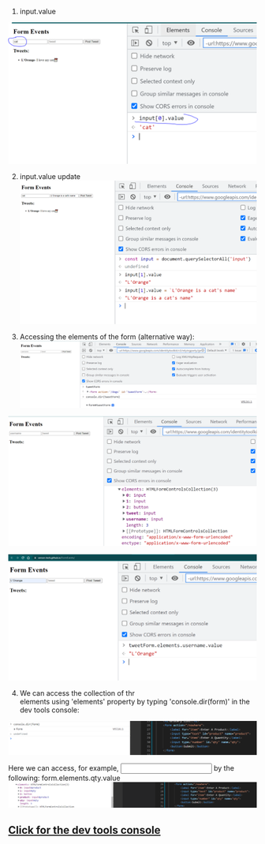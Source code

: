 1) input.value

 
![dev tools console](./input-value.PNG)

2) input.value update
![dev tools console](./Capture2.PNG)

3) Accessing the elements of the form (alternative way):
![dev tools console](./Capture3.PNG)

![dev tools console](./Capture4.PNG)

![dev tools console](./Capture5.PNG)

4) We can access the collection of thr <form> elements using 'elements' property by typing 'console.dir(form)' in the dev tools console:

![dev tools console](./Capture6.PNG)


Here we can access, for example,  <input type="text" id="product" name="qty"> 
by the following: form.elements.qty.value
![dev tools console](./Capture7.PNG)


## [Click for the dev tools console](https://verson-tech.github.io/FormEvents/)